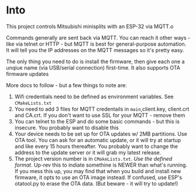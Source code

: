 # Into
This project controls Mitsubishi minisplits with an ESP-32 via MQTT.o

Commands generally are sent back via MQTT. You can reach it other ways - like via telnet or HTTP - but MQTT is best for general-purpose automation. It will tell you the IP addresses on the MQTT messages so it's pretty easy.

The only thing you need to do is install the firmware, then give each one a unqiue name (via USB/serial connection) first-time. It also supports OTA firmware updates

More docs to follow - but a few things to note are:

1. Wifi credentials need to be defined as environment variables. See `CMakeLists.txt`
2. You need to add 3 files for MQTT credentails in `main`,client.key, client.crt and CA.crt. If you don't want to use SSL for your MQTT - remove them
3. You can telnet to the ESP and do some basic commands - but this is insecure. You probably want to disable this
4. Your device needs to be set up for OTA updates w/ 2MB partitions. Use OTA tool. You can ask for an automatic update, or it will try at startup and like every 15 hours thereafter. You probably want to change the address to the update server or it will grab my latest release.
5. The project version number is in `CMakeLists.txt`. *Use the defined format*. Up-rev this to indiate somethine is NEWER than what's running. If you mess this up, you may find that when you build and install new firmware, it opts to use an OTA image instead. If confused, use ESP's otatool.py to erase the OTA data. (But beware - it will try to update!)
